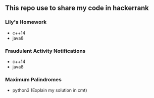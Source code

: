 ## This repo use to share my code in hackerrank

### Lily's Homework
 * c++14
 * java8

### Fraudulent Activity Notifications
 * c++14
 * java8

### Maximum Palindromes
 * python3 (Explain my solution in cmt)
